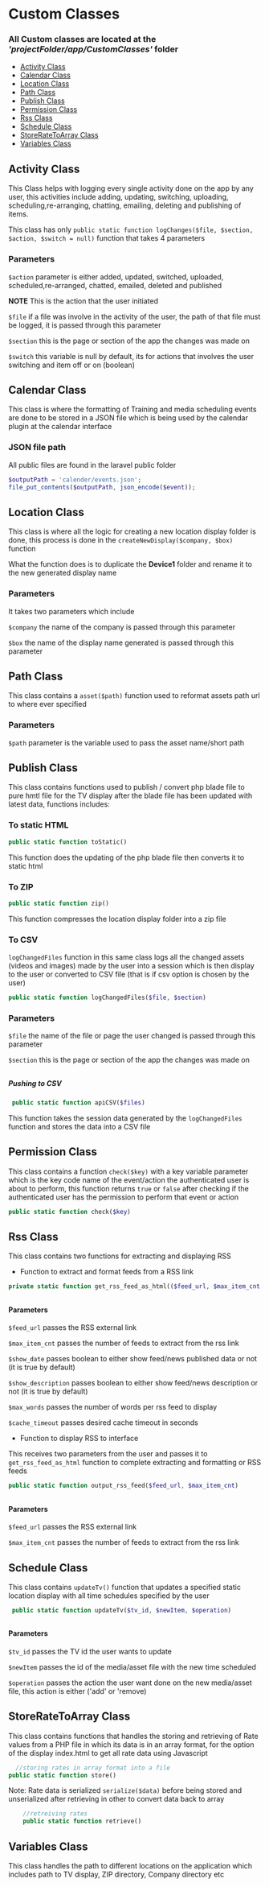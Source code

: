# Custom Classes
### All Custom classes are located at the **<em>'projectFolder/app/CustomClasses' </em>**  folder 




- [Activity Class](#section-1)
- [Calendar Class](#section-2)
- [Location Class](#section-3)
- [Path Class](#section-4)
- [Publish Class](#section-5)
- [Permission Class](#section-6)
- [Rss Class](#section-7)
- [Schedule Class](#section-8)
- [StoreRateToArray Class](#section-9)
- [Variables Class](#section-10)





<a name="section-1"></a>
## Activity Class 

This Class helps with logging every single activity done on the app by any user, this activities include adding, updating, switching, uploading, scheduling,re-arranging, chatting, emailing, deleting and publishing of items.

This class has only `public static function logChanges($file, $section, $action, $switch = null)` function that takes 4 parameters

### Parameters
`$action` parameter is either added, updated, switched, uploaded, scheduled,re-arranged, chatted, emailed, deleted and published

**NOTE** This is the action that the user initiated

`$file` if a file was involve in the activity of the user, the path of that file must be logged, it is passed through this parameter

`$section` this is the page or section of the app the changes was made on

`$switch` this variable is null by default, its for actions that involves the user switching and item off or on (boolean)



<a name="section-2"></a>
## Calendar Class

This class is where the formatting of Training and media scheduling events are done to be stored in a JSON file which is being used by the calendar plugin at the calendar interface

### JSON file path 
All public files are found in the laravel public folder

```php
$outputPath = 'calender/events.json';
file_put_contents($outputPath, json_encode($event));
```




<a name="section-3"></a>
## Location Class

This class is where all the logic for creating a new location display folder is done, this process is done in the `createNewDisplay($company, $box)` function

What the function does is to duplicate the **Device1** folder and rename it to the new generated display name


### Parameters
It takes two parameters which include

`$company` the name of the company is passed through this parameter

`$box` the name of the display name generated is passed through this parameter



<a name="section-4"></a>
## Path Class

This class contains a `asset($path)` function used to reformat assets path url to where ever specified

### Parameters
`$path` parameter is the variable used to pass the asset name/short path 



<a name="section-5"></a>
## Publish Class

This class contains functions used to publish / convert php blade file to pure hmtl file for the TV display after the blade file has been updated with latest data, functions includes: 

### To static HTML
```php
public static function toStatic()
```

This function does the updating of the php blade file then converts it to static html


### To ZIP
```php
public static function zip()
```

This function compresses the location display folder into a zip file


### To CSV

`logChangedFiles` function in this same class logs all the changed assets (videos and images) made by the user into a session which is then display to the user or converted to CSV file (that is if csv option is chosen by the user)


```php
public static function logChangedFiles($file, $section)
```

### Parameters
`$file` the name of the file or page the user changed is passed through this parameter

`$section` this is the page or section of the app the changes was made on

##
##### Pushing to CSV
```php
 public static function apiCSV($files)
 ```

 This function takes the session data generated by the `logChangedFiles` function and stores the data into a CSV file



 <a name="section-6"></a>

## Permission Class

This class contains a function `check($key)` with a key variable parameter which is the key code name of the event/action the authenticated user is about to perform, this function returns `true` or `false` after checking if the authenticated user has the permission to perform that event or action

```php
public static function check($key)
```


<a name="section-7"></a>
## Rss Class

This class contains two functions for extracting and displaying RSS

* Function to extract and format feeds from a RSS link 

```php
private static function get_rss_feed_as_html(($feed_url, $max_item_cnt = 10, $show_date = true, $show_description = true, $max_words = 0, $cache_timeout = 7200, $cache_prefix = "/tmp/rss2html-")
```

##
#### Parameters

`$feed_url` passes the RSS external link

`$max_item_cnt` passes the number of feeds to extract from the rss link

`$show_date` passes boolean to either show feed/news published data or not (it is true by default)

`$show_description` passes boolean to either show feed/news description or not (it is true by default)

`$max_words` passes the number of words per rss feed to display

`$cache_timeout` passes desired cache timeout in seconds


* Function to display RSS to interface

This receives two parameters from the user and passes it to `get_rss_feed_as_html` function to complete extracting and formatting or RSS feeds 

```php
public static function output_rss_feed($feed_url, $max_item_cnt)
```
##
#### Parameters

`$feed_url` passes the RSS external link

`$max_item_cnt` passes the number of feeds to extract from the rss link





<a name="section-8"></a>
## Schedule Class

This class contains `updateTv()` function that updates a specified static location display with all time schedules specified by the user

```php
 public static function updateTv($tv_id, $newItem, $operation)
```

##
#### Parameters

`$tv_id` passes the TV id the user wants to update

`$newItem` passes the id of the media/asset file with the new time scheduled 

`$operation` passes the action the user want done on the new media/asset file, this action is either ('add' or 'remove)





<a name="section-9"></a>
## StoreRateToArray Class

This class contains functions that handles the storing and retrieving of Rate values from a PHP file in which its data is in an array format, for the option of the display index.html to get all rate data using Javascript

```php
  //storing rates in array format into a file
public static function store()
```

Note:
Rate data is serialized `serialize($data)` before being stored and unserialized after retrieving in other to convert data back to array


```php
    //retreiving rates
    public static function retrieve()
```




<a name="section-10"></a>
## Variables Class

This class handles the path to different locations on the application which includes path to TV display, ZIP directory, Company directory etc




